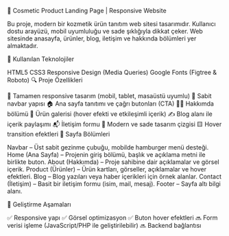 💄 Cosmetic Product Landing Page | Responsive Website

Bu proje, modern bir kozmetik ürün tanıtım web sitesi tasarımıdır. Kullanıcı dostu arayüzü, mobil uyumluluğu ve sade şıklığıyla dikkat çeker. Web sitesinde anasayfa, ürünler, blog, iletişim ve hakkında bölümleri yer almaktadır.

🧩 Kullanılan Teknolojiler

HTML5
CSS3
Responsive Design (Media Queries)
Google Fonts (Figtree & Roboto)
🔍 Proje Özellikleri

📱 Tamamen responsive tasarım (mobil, tablet, masaüstü uyumlu)
🧭 Sabit navbar yapısı
🏠 Ana sayfa tanıtımı ve çağrı butonları (CTA)
👩‍💼 Hakkımda bölümü
💼 Ürün galerisi (hover efekti ve etkileşimli içerik)
✍️ Blog alanı ile içerik paylaşımı
📬 İletişim formu
🎨 Modern ve sade tasarım çizgisi
🟨 Hover transition efektleri
📸 Sayfa Bölümleri

Navbar – Üst sabit gezinme çubuğu, mobilde hamburger menü desteği.
Home (Ana Sayfa) – Projenin giriş bölümü, başlık ve açıklama metni ile birlikte buton.
About (Hakkımda) – Proje sahibine dair açıklamalar ve görsel içerik.
Product (Ürünler) – Ürün kartları, görseller, açıklamalar ve hover efektleri.
Blog – Blog yazıları veya haber içerikleri için örnek alanlar.
Contact (İletişim) – Basit bir iletişim formu (isim, mail, mesaj).
Footer – Sayfa altı bilgi alanı.

🎯 Geliştirme Aşamaları

✅ Responsive yapı
✅ Görsel optimizasyon
✅ Buton hover efektleri
🔜 Form verisi işleme (JavaScript/PHP ile geliştirilebilir)
🔜 Backend bağlantısı
